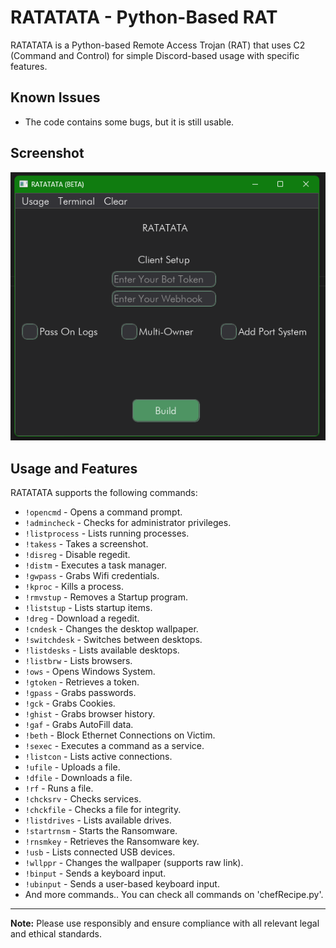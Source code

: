 # RATATATA - Python-Based RAT

RATATATA is a Python-based Remote Access Trojan (RAT) that uses C2 (Command and Control) for simple Discord-based usage with specific features.

## Known Issues

- The code contains some bugs, but it is still usable.
  
## Screenshot

![RATATATA Screenshot](https://github.com/denizZz009/RATATATA---Python-Based-RAT/blob/main/Screenshot%202024-11-23%20162209.png)

## Usage and Features

RATATATA supports the following commands:

- `!opencmd` - Opens a command prompt.
- `!admincheck` - Checks for administrator privileges.
- `!listprocess` - Lists running processes.
- `!takess` - Takes a screenshot.
- `!disreg` - Disable regedit.
- `!distm` - Executes a task manager.
- `!gwpass` - Grabs Wifi credentials.
- `!kproc` - Kills a process.
- `!rmvstup` - Removes a Startup program.
- `!liststup` - Lists startup items.
- `!dreg` - Download a regedit.
- `!cndesk` - Changes the desktop wallpaper.
- `!switchdesk` - Switches between desktops.
- `!listdesks` - Lists available desktops.
- `!listbrw` - Lists browsers.
- `!ows` - Opens Windows System.
- `!gtoken` - Retrieves a token.
- `!gpass` - Grabs passwords.
- `!gck` - Grabs Cookies.
- `!ghist` - Grabs browser history.
- `!gaf` - Grabs AutoFill data.
- `!beth` - Block Ethernet Connections on Victim.
- `!sexec` - Executes a command as a service.
- `!listcon` - Lists active connections.
- `!ufile` - Uploads a file.
- `!dfile` - Downloads a file.
- `!rf` - Runs a file.
- `!chcksrv` - Checks services.
- `!chckfile` - Checks a file for integrity.
- `!listdrives` - Lists available drives.
- `!startrnsm` - Starts the Ransomware.
- `!rnsmkey` - Retrieves the Ransomware key.
- `!usb` - Lists connected USB devices.
- `!wllppr` - Changes the wallpaper (supports raw link).
- `!binput` - Sends a keyboard input.
- `!ubinput` - Sends a user-based keyboard input.
- And more commands.. You can check all commands on 'chefRecipe.py'.

---

**Note:** Please use responsibly and ensure compliance with all relevant legal and ethical standards.
